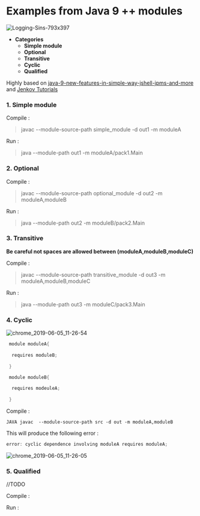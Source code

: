 # Examples from Java 9 ++ modules

![Logging-Sins-793x397](https://user-images.githubusercontent.com/20374208/58885740-674c4900-86eb-11e9-9448-b0af3d8b52c0.png)


- **Categories**
  - **Simple module**
  - **Optional**
  - **Transitive**
  - **Cyclic**
  - **Qualified**

Highly based on  [ java-9-new-features-in-simple-way-jshell-jpms-and-more ](https://www.udemy.com/java-9-new-features-in-simple-way-jshell-jpms-and-more/) and [Jenkov Tutorials](http://tutorials.jenkov.com/java/modules.html)

### 1. Simple module

  Compile :
> javac --module-source-path simple_module -d out1 -m moduleA

  Run :
> java --module-path out1 -m moduleA/pack1.Main


### 2. Optional 

  Compile :
> javac --module-source-path optional_module -d out2 -m moduleA,moduleB

  Run :
> java --module-path out2 -m moduleB/pack2.Main


### 3. Transitive 
 
  **Be careful not spaces are allowed between (moduleA,moduleB,moduleC)**
  
  Compile :
> javac --module-source-path transitive_module -d out3 -m moduleA,moduleB,moduleC


  Run :
> java --module-path out3 -m moduleC/pack3.Main


### 4. Cyclic 

![chrome_2019-06-05_11-26-54](https://user-images.githubusercontent.com/20374208/58941624-d3c75680-8784-11e9-8dd3-6d4982f6be4e.png)

``` JAVA
 module moduleA{
  
  requires moduleB;
  
 }
```

``` JAVA
 module moduleB{
  
  requires modeuleA;
  
 }
```

  Compile :
  
``` JAVA javac  --module-source-path src -d out -m moduleA,moduleB ```

This will produce the following error :

``` JAVA
error: cyclic dependence involving moduleA requires moduleA;
```

![chrome_2019-06-05_11-26-05](https://user-images.githubusercontent.com/20374208/58941549-b6928800-8784-11e9-856f-8914ac6f3779.png)

### 5. Qualified 

//TODO

  Compile :
>

  Run :
> 



